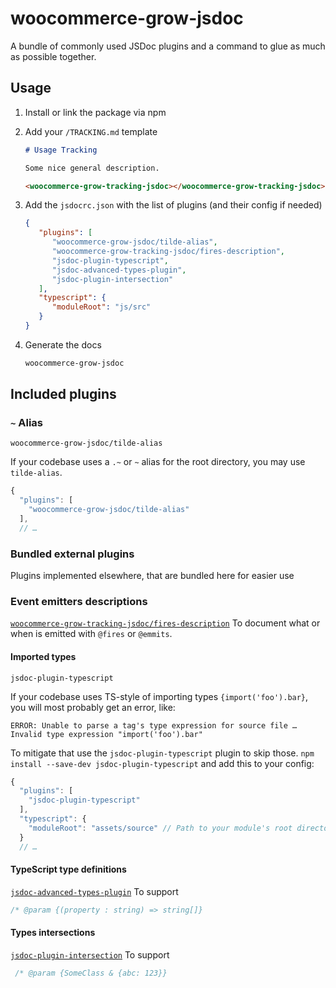 # woocommerce-grow-jsdoc

A bundle of commonly used JSDoc plugins and a command to glue as much as possible together.

## Usage

1. Install or link the package via npm
2. Add your `/TRACKING.md` template

   ```md
   # Usage Tracking
   
   Some nice general description.
   
   <woocommerce-grow-tracking-jsdoc></woocommerce-grow-tracking-jsdoc>
   ```
3. Add the `jsdocrc.json` with the list of plugins (and their config if needed)
   ```json
   {
      "plugins": [
         "woocommerce-grow-jsdoc/tilde-alias",
         "woocommerce-grow-tracking-jsdoc/fires-description",
         "jsdoc-plugin-typescript",
         "jsdoc-advanced-types-plugin",
         "jsdoc-plugin-intersection"
      ],
      "typescript": {
         "moduleRoot": "js/src"
      }
   }
   ```
4. Generate the docs
   ```sh
   woocommerce-grow-jsdoc
   ```

## Included plugins

### `~` Alias
`woocommerce-grow-jsdoc/tilde-alias`

If your codebase uses a `.~` or `~` alias for the root directory, you may use `tilde-alias`.

```js
{
  "plugins": [
    "woocommerce-grow-jsdoc/tilde-alias"
  ],
  // …
```

### Bundled external plugins
Plugins implemented elsewhere, that are bundled here for easier use


### Event emitters descriptions
[`woocommerce-grow-tracking-jsdoc/fires-description`](https://github.com/woocommerce/grow/tree/add/jsdoc/packages/js/tracking-jsdoc#emitters)
To document what or when is emitted with `@fires` or `@emmits`.
#### Imported types
`jsdoc-plugin-typescript`

If your codebase uses TS-style of importing types `{import('foo').bar}`, you will most probably get an error, like:
```
ERROR: Unable to parse a tag's type expression for source file … Invalid type expression "import('foo').bar"
```

To mitigate that use the `jsdoc-plugin-typescript` plugin to skip those. `npm install --save-dev jsdoc-plugin-typescript` and add this to your config:
```js
{
  "plugins": [
    "jsdoc-plugin-typescript"
  ],
  "typescript": {
    "moduleRoot": "assets/source" // Path to your module's root directory.
  }
  // …
```

####  TypeScript type definitions
[`jsdoc-advanced-types-plugin`](https://github.com/tomalec/jsdoc-advanced-types-plugin#add/return-support)
To support 
```js
/* @param {(property : string) => string[]}
```

#### Types intersections
[`jsdoc-plugin-intersection`](https://www.npmjs.com/package/jsdoc-plugin-intersection)
To support
```js
 /* @param {SomeClass & {abc: 123}}
```